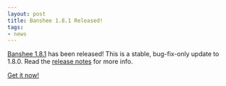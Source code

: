 ```yaml
---
layout: post
title: Banshee 1.8.1 Released!
tags:
- news
---
```


[Banshee 1.8.1](/download/archives/1.8.1/) has been released!  This is a stable, bug-fix-only update to 1.8.0.  Read the [release notes](/download/archives/1.8.1/) for more info.

[Get it now!](/download)
